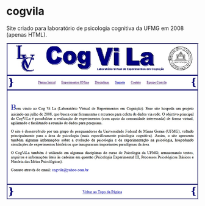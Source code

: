# cogvila
Site criado para laboratório de psicologia cognitiva da UFMG em 2008 (apenas HTML).

![alt text](https://github.com/MadsenAMS/cogvila/blob/main/cogvila.jpg)
